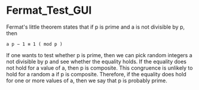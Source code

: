 # Fermat_Test_GUI

Fermat's little theorem states that if p is prime and a is not divisible by p, then

    a p − 1 ≡ 1 ( mod p )

If one wants to test whether p is prime, then we can pick random integers a not divisible by p and see whether the equality holds. If the equality does not hold for a value of a, then p is composite. This congruence is unlikely to hold for a random a if p is composite. Therefore, if the equality does hold for one or more values of a, then we say that p is probably prime. 
